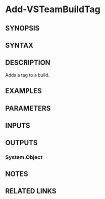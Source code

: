 <!-- #include "./common/header.md" -->

# Add-VSTeamBuildTag

## SYNOPSIS

<!-- #include "./synopsis/Add-VSTeamBuildTag.md" -->

## SYNTAX

## DESCRIPTION

Adds a tag to a build.

## EXAMPLES

## PARAMETERS

<!-- #include "./params/projectName.md" -->

<!-- #include "./params/BuildIds.md" -->

<!-- #include "./params/buildTags.md" -->

<!-- #include "./params/confirm.md" -->

<!-- #include "./params/force.md" -->

<!-- #include "./params/whatIf.md" -->

## INPUTS

## OUTPUTS

### System.Object

## NOTES

## RELATED LINKS
